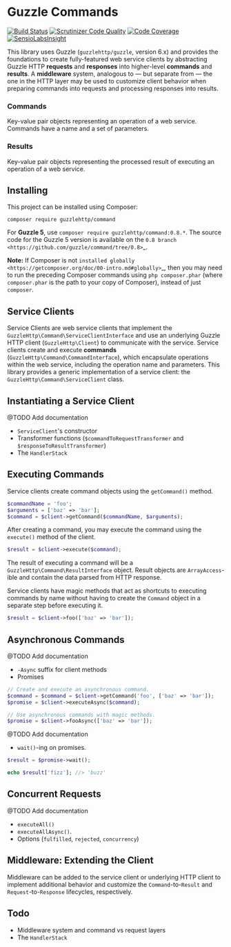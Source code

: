 # Guzzle Commands

[![Build Status](https://travis-ci.org/guzzle/command.svg?branch=guzzle6)](https://travis-ci.org/guzzle/command) [![Scrutinizer Code Quality](https://scrutinizer-ci.com/g/guzzle/command/badges/quality-score.png?b=master)](https://scrutinizer-ci.com/g/guzzle/command/?branch=master) [![Code Coverage](https://scrutinizer-ci.com/g/guzzle/command/badges/coverage.png?b=guzzle6)](https://scrutinizer-ci.com/g/guzzle/command/?branch=guzzle6) [![SensioLabsInsight](https://insight.sensiolabs.com/projects/7a93338e-50cd-42f7-9299-17c44d92148f/mini.png)](https://insight.sensiolabs.com/projects/7a93338e-50cd-42f7-9299-17c44d92148f)

This library uses Guzzle (``guzzlehttp/guzzle``, version 6.x) and provides the
foundations to create fully-featured web service clients by abstracting Guzzle
HTTP **requests** and **responses** into higher-level **commands** and
**results**. A **middleware** system, analogous to — but separate from — the one
in the HTTP layer may be used to customize client behavior when preparing
commands into requests and processing responses into results.

### Commands
    
Key-value pair objects representing an operation of a web service. Commands have a name and a set of parameters.

### Results

Key-value pair objects representing the processed result of executing an operation of a web service.

## Installing

This project can be installed using Composer:

``composer require guzzlehttp/command``

For **Guzzle 5**, use ``composer require guzzlehttp/command:0.8.*``. The source
code for the Guzzle 5 version is available on the
`0.8 branch <https://github.com/guzzle/command/tree/0.8>`_.

**Note:** If Composer is not
`installed globally <https://getcomposer.org/doc/00-intro.md#globally>`_,
then you may need to run the preceding Composer commands using
``php composer.phar`` (where ``composer.phar`` is the path to your copy of
Composer), instead of just ``composer``.

## Service Clients

Service Clients are web service clients that implement the
``GuzzleHttp\Command\ServiceClientInterface`` and use an underlying Guzzle HTTP
client (``GuzzleHttp\Client``) to communicate with the service. Service clients
create and execute **commands** (``GuzzleHttp\Command\CommandInterface``),
which encapsulate operations within the web service, including the operation
name and parameters. This library provides a generic implementation of a service
client: the ``GuzzleHttp\Command\ServiceClient`` class.

## Instantiating a Service Client

@TODO Add documentation

* ``ServiceClient``'s constructor
* Transformer functions (``$commandToRequestTransformer`` and ``$responseToResultTransformer``)
* The ``HandlerStack``

## Executing Commands

Service clients create command objects using the ``getCommand()`` method.

```php
$commandName = 'foo';
$arguments = ['baz' => 'bar'];
$command = $client->getCommand($commandName, $arguments);

```

After creating a command, you may execute the command using the ``execute()``
method of the client.

```php
$result = $client->execute($command);
```

The result of executing a command will be a ``GuzzleHttp\Command\ResultInterface``
object. Result objects are ``ArrayAccess``-ible and contain the data parsed from
HTTP response.

Service clients have magic methods that act as shortcuts to executing commands
by name without having to create the ``Command`` object in a separate step
before executing it.

```php
$result = $client->foo(['baz' => 'bar']);
```

## Asynchronous Commands

@TODO Add documentation

* ``-Async`` suffix for client methods
* Promises

```php
// Create and execute an asynchronous command.
$command = $command = $client->getCommand('foo', ['baz' => 'bar']);
$promise = $client->executeAsync($command);

// Use asynchronous commands with magic methods.
$promise = $client->fooAsync(['baz' => 'bar']);
```

@TODO Add documentation

* ``wait()``-ing on promises.

```php
$result = $promise->wait();

echo $result['fizz']; //> 'buzz' 
```

## Concurrent Requests

@TODO Add documentation

* ``executeAll()``
* ``executeAllAsync()``.
* Options (``fulfilled``, ``rejected``, ``concurrency``)

## Middleware: Extending the Client

Middleware can be added to the service client or underlying HTTP client to
implement additional behavior and customize the ``Command``-to-``Result`` and
``Request``-to-``Response`` lifecycles, respectively.

## Todo

* Middleware system and command vs request layers
* The ``HandlerStack``
